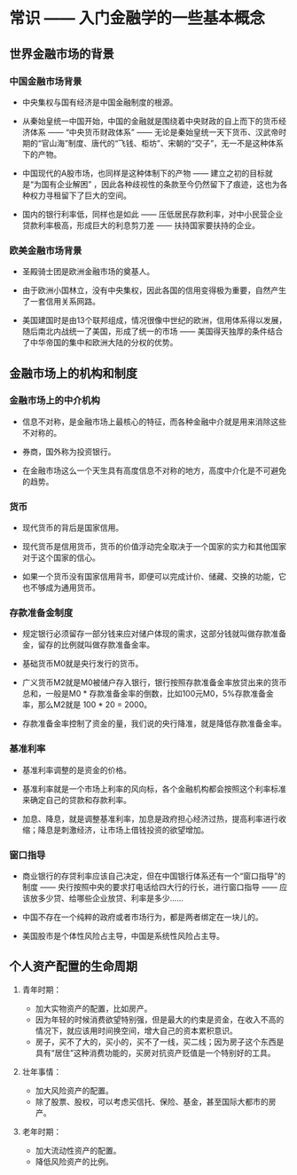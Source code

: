# 常识 —— 入门金融学的一些基本概念

## 世界金融市场的背景
### 中国金融市场背景
  * 中央集权与国有经济是中国金融制度的根源。

  * 从秦始皇统一中国开始，中国的金融就是围绕着中央财政的自上而下的货币经济体系 —— “中央货币财政体系” —— 无论是秦始皇统一天下货币、汉武帝时期的“官山海”制度、唐代的“飞钱、柜坊”、宋朝的“交子”，无一不是这种体系下的产物。

  * 中国现代的A股市场，也同样是这种体制下的产物 —— 建立之初的目标就是“为国有企业解困” ，因此各种歧视性的条款至今仍然留下了痕迹，这也为各种权力寻租留下了巨大的空间。

  * 国内的银行利率低，同样也是如此 —— 压低居民存款利率，对中小民营企业贷款利率极高，形成巨大的利息剪刀差 —— 扶持国家要扶持的企业。

### 欧美金融市场背景
  * 圣殿骑士团是欧洲金融市场的奠基人。

  * 由于欧洲小国林立，没有中央集权，因此各国的信用变得极为重要，自然产生了一套信用关系网路。

  * 美国建国时是由13个联邦组成，情况很像中世纪的欧洲，信用体系得以发展，随后南北内战统一了美国，形成了统一的市场 —— 美国得天独厚的条件结合了中华帝国的集中和欧洲大陆的分权的优势。

## 金融市场上的机构和制度
### 金融市场上的中介机构
  * 信息不对称，是金融市场上最核心的特征，而各种金融中介就是用来消除这些不对称的。

  * 券商，国外称为投资银行。

  * 在金融市场这么一个天生具有高度信息不对称的地方，高度中介化是不可避免的趋势。

### 货币
  * 现代货币的背后是国家信用。

  * 现代货币是信用货币，货币的价值浮动完全取决于一个国家的实力和其他国家对于这个国家的信心。

  * 如果一个货币没有国家信用背书，即便可以完成计价、储藏、交换的功能，它也不够成为通用货币。

### 存款准备金制度
  * 规定银行必须留存一部分钱来应对储户体现的需求，这部分钱就叫做存款准备金，留存的比例就叫做存款准备金率。

  * 基础货币M0就是央行发行的货币。

  * 广义货币M2就是M0被储户存入银行，银行按照存款准备金率放贷出来的货币总和，一般是M0 * 存款准备金率的倒数，比如100元M0，5%存款准备金率，那么M2就是 100 * 20 = 2000。

  * 存款准备金率控制了资金的量，我们说的央行降准，就是降低存款准备金率。

### 基准利率
  * 基准利率调整的是资金的价格。

  * 基准利率就是一个市场上利率的风向标，各个金融机构都会按照这个利率标准来确定自己的贷款和存款利率。

  * 加息、降息，就是调整基准利率，加息是政府担心经济过热，提高利率进行收缩；降息是刺激经济，让市场上借钱投资的欲望增加。

### 窗口指导
  * 商业银行的存贷利率应该自己决定，但在中国银行体系还有一个“窗口指导”的制度 —— 央行按照中央的要求打电话给四大行的行长，进行窗口指导 —— 应该放多少贷、给哪些企业放贷、利率是多少……

  * 中国不存在一个纯粹的政府或者市场行为，都是两者绑定在一块儿的。

  * 美国股市是个体性风险占主导，中国是系统性风险占主导。

## 个人资产配置的生命周期
1. 青年时期：
      * 加大实物资产的配置，比如房产。
      * 因为年轻的时候消费欲望特别强，但是最大的约束是资金，在收入不高的情况下，就应该用时间换空间，增大自己的资本累积意识。
      * 房子，买不了大的，买小的，买不了一线，买二线；因为房子这个东西是具有“居住”这种消费功能的，买房对抗资产贬值是一个特别好的工具。

2. 壮年事情：
      * 加大风险资产的配置。
      * 除了股票、股权，可以考虑买信托、保险、基金，甚至国际大都市的房产。

3. 老年时期：
      * 加大流动性资产的配置。
      * 降低风险资产的比例。